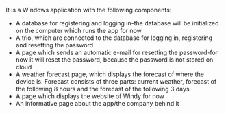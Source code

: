 It is a Windows application with the following components:
* A database for registering and logging in-the database will be initialized on the computer which runs the app for now
* A trio, which are connected to the database for logging in, registering and resetting the password
* A page which sends an automatic e-mail for resetting the password-for now it will reset the password, because the password is not stored on cloud
* A weather forecast page, which displays the forecast of where the device is. Forecast consists of three parts: current weather, forecast of the following 8 hours and the forecast of the following 3 days
* A page which displays the website of Windy for now
* An informative page about the app/the company behind it
